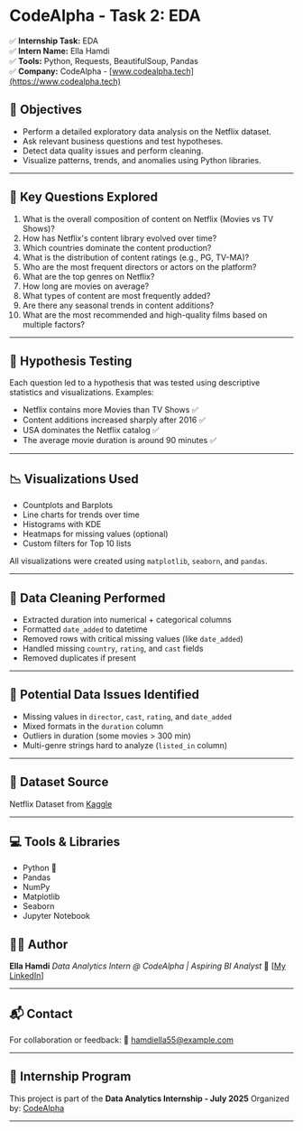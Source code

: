 #  CodeAlpha - Task 2: EDA
✅ **Internship Task:** EDA  
✅ **Intern Name:** Ella Hamdi  
✅ **Tools:** Python, Requests, BeautifulSoup, Pandas  
✅ **Company:** CodeAlpha - [www.codealpha.tech](https://www.codealpha.tech)
## 📌 Objectives

- Perform a detailed exploratory data analysis on the Netflix dataset.
- Ask relevant business questions and test hypotheses.
- Detect data quality issues and perform cleaning.
- Visualize patterns, trends, and anomalies using Python libraries.

---

## 🧠 Key Questions Explored

1. What is the overall composition of content on Netflix (Movies vs TV Shows)?
2. How has Netflix's content library evolved over time?
3. Which countries dominate the content production?
4. What is the distribution of content ratings (e.g., PG, TV-MA)?
5. Who are the most frequent directors or actors on the platform?
6. What are the top genres on Netflix?
7. How long are movies on average?
8. What types of content are most frequently added?
9. Are there any seasonal trends in content additions?
10. What are the most recommended and high-quality films based on multiple factors?

---

## 🧪 Hypothesis Testing

Each question led to a hypothesis that was tested using descriptive statistics and visualizations.
Examples:
- Netflix contains more Movies than TV Shows ✅
- Content additions increased sharply after 2016 ✅
- USA dominates the Netflix catalog ✅
- The average movie duration is around 90 minutes ✅

---

## 📉 Visualizations Used

- Countplots and Barplots
- Line charts for trends over time
- Histograms with KDE
- Heatmaps for missing values (optional)
- Custom filters for Top 10 lists

All visualizations were created using `matplotlib`, `seaborn`, and `pandas`.

---

## 🧼 Data Cleaning Performed

- Extracted duration into numerical + categorical columns
- Formatted `date_added` to datetime
- Removed rows with critical missing values (like `date_added`)
- Handled missing `country`, `rating`, and `cast` fields
- Removed duplicates if present

---

## 🚨 Potential Data Issues Identified

- Missing values in `director`, `cast`, `rating`, and `date_added`
- Mixed formats in the `duration` column
- Outliers in duration (some movies > 300 min)
- Multi-genre strings hard to analyze (`listed_in` column)

---

## 🔗 Dataset Source

Netflix Dataset from [Kaggle](https://www.kaggle.com/shivamb/netflix-shows)

---

## 💻 Tools & Libraries

- Python 🐍
- Pandas
- NumPy
- Matplotlib
- Seaborn
- Jupyter Notebook 

## 👩‍💻 Author

**Ella Hamdi**
_Data Analytics Intern @ CodeAlpha | Aspiring BI Analyst_
🔗 [[My LinkedIn](https://www.linkedin.com/in/ella-hamdi-662974375)]

---

## 📬 Contact

For collaboration or feedback:
📧 hamdiella55@example.com 

---

## 🏅 Internship Program

This project is part of the **Data Analytics Internship - July 2025**
Organized by: [CodeAlpha](https://codealpha.tech)

---